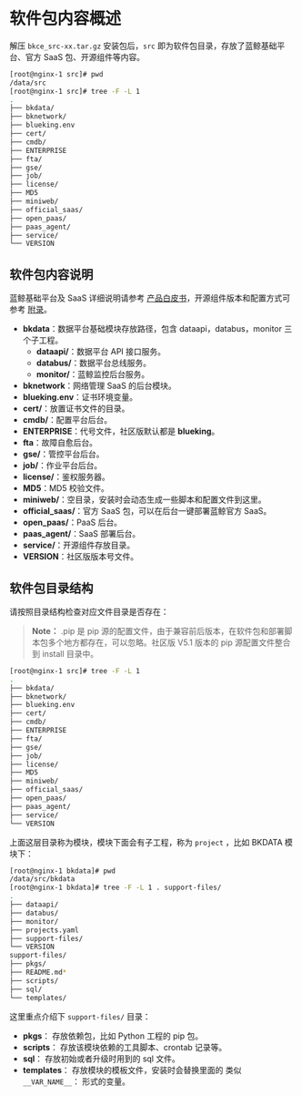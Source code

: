 # 软件包内容概述

解压 `bkce_src-xx.tar.gz` 安装包后，`src` 即为软件包目录，存放了蓝鲸基础平台、官方 SaaS 包、开源组件等内容。

```bash
[root@nginx-1 src]# pwd
/data/src
[root@nginx-1 src]# tree -F -L 1
.
├── bkdata/
├── bknetwork/
├── blueking.env
├── cert/
├── cmdb/
├── ENTERPRISE
├── fta/
├── gse/
├── job/
├── license/
├── MD5
├── miniweb/
├── official_saas/
├── open_paas/
├── paas_agent/
├── service/
└── VERSION
```

## 软件包内容说明

蓝鲸基础平台及 SaaS 详细说明请参考 [产品白皮书](https://bk.tencent.com/docs/)，开源组件版本和配置方式可参考 [附录](../../附录/开源组件版本/version.md)。

- **bkdata**：数据平台基础模块存放路径，包含 dataapi，databus，monitor 三个子工程。
  - **dataapi/**：数据平台 API 接口服务。
  - **databus/**：数据平台总线服务。
  - **monitor/**：蓝鲸监控后台服务。
- **bknetwork**：网络管理 SaaS 的后台模块。
- **blueking.env**：证书环境变量。
- **cert/**：放置证书文件的目录。
- **cmdb/**：配置平台后台。
- **ENTERPRISE**：代号文件，社区版默认都是 **blueking**。
- **fta**：故障自愈后台。
- **gse/**：管控平台后台。
- **job/**：作业平台后台。
- **license/**：鉴权服务器。
- **MD5**：MD5 校验文件。
- **miniweb/**：空目录，安装时会动态生成一些脚本和配置文件到这里。
- **official_saas/**：官方 SaaS 包，可以在后台一键部署蓝鲸官方 SaaS。
- **open_paas/**：PaaS 后台。
- **paas_agent/**：SaaS 部署后台。
- **service/**：开源组件存放目录。
- **VERSION**：社区版版本号文件。

## 软件包目录结构

请按照目录结构检查对应文件目录是否存在：

> **Note：** .pip 是 pip 源的配置文件，由于兼容前后版本，在软件包和部署脚本包多个地方都存在，可以忽略。社区版 V5.1 版本的 pip 源配置文件整合到 install 目录中。

```bash
[root@nginx-1 src]# tree -F -L 1
.
├── bkdata/
├── bknetwork/
├── blueking.env
├── cert/
├── cmdb/
├── ENTERPRISE
├── fta/
├── gse/
├── job/
├── license/
├── MD5
├── miniweb/
├── official_saas/
├── open_paas/
├── paas_agent/
├── service/
└── VERSION
```

上面这层目录称为模块，模块下面会有子工程，称为 `project` ，比如 BKDATA 模块下：

```bash
[root@nginx-1 bkdata]# pwd
/data/src/bkdata
[root@nginx-1 bkdata]# tree -F -L 1 . support-files/
.
├── dataapi/
├── databus/
├── monitor/
├── projects.yaml
├── support-files/
└── VERSION
support-files/
├── pkgs/
├── README.md*
├── scripts/
├── sql/
└── templates/
```

这里重点介绍下 `support-files/` 目录：

- **pkgs**： 存放依赖包，比如 Python 工程的 pip 包。
- **scripts**： 存放该模块依赖的工具脚本、crontab 记录等。
- **sql**： 存放初始或者升级时用到的 sql 文件。
- **templates**： 存放模块的模板文件，安装时会替换里面的 类似 `__VAR_NAME__`： 形式的变量。
